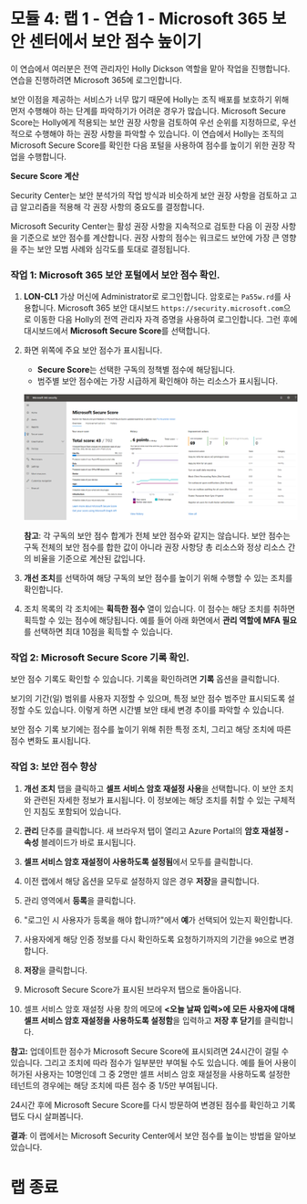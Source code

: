 ﻿# 모듈 4: 랩 1 - 연습 1 - Microsoft 365 보안 센터에서 보안 점수 높이기

이 연습에서 여러분은 전역 관리자인 Holly Dickson 역할을 맡아 작업을 진행합니다. 연습을 진행하려면 Microsoft 365에 로그인합니다.

보안 이점을 제공하는 서비스가 너무 많기 때문에 Holly는 조직 배포를 보호하기 위해 먼저 수행해야 하는 단계를 파악하기가 어려운 경우가 많습니다. Microsoft Secure Score는 Holly에게 적용되는 보안 권장 사항을 검토하여 우선 순위를 지정하므로, 우선적으로 수행해야 하는 권장 사항을 파악할 수 있습니다. 이 연습에서 Holly는 조직의 Microsoft Secure Score를 확인한 다음 포털을 사용하여 점수를 높이기 위한 권장 작업을 수행합니다.

**Secure Score 계산**

Security Center는 보안 분석가의 작업 방식과 비슷하게 보안 권장 사항을 검토하고 고급 알고리즘을 적용해 각 권장 사항의 중요도를 결정합니다.

Microsoft Security Center는 활성 권장 사항을 지속적으로 검토한 다음 이 권장 사항을 기준으로 보안 점수를 계산합니다. 권장 사항의 점수는 워크로드 보안에 가장 큰 영향을 주는 보안 모범 사례와 심각도를 토대로 결정됩니다.


### 작업 1: Microsoft 365 보안 포털에서 보안 점수 확인.

1.  **LON-CL1** 가상 머신에 Administrator로 로그인합니다. 암호로는 `Pa55w.rd`를 사용합니다.  Microsoft 365 보안 대시보드 `https://security.microsoft.com`으로 이동한 다음 Holly의 전역 관리자 자격 증명을 사용하여 로그인합니다. 그런 후에 대시보드에서 **Microsoft Secure Score**를 선택합니다.

2.  화면 위쪽에 주요 보안 점수가 표시됩니다.

       - **Secure Score**는 선택한 구독의 정책별 점수에 해당됩니다.
       - 범주별 보안 점수에는 가장 시급하게 확인해야 하는 리소스가 표시됩니다.
 
       ![스크린샷](../Media/SecureScore.png)

    
      **참고**: 각 구독의 보안 점수 합계가 전체 보안 점수와 같지는 않습니다. 보안 점수는 구독 전체의 보안 점수를 합한 값이 아니라 권장 사항당 총 리소스와 정상 리소스 간의 비율을 기준으로 계산된 값입니다. 


3.  **개선 조치**를 선택하여 해당 구독의 보안 점수를 높이기 위해 수행할 수 있는 조치를 확인합니다.

4.  조치 목록의 각 조치에는 **획득한 점수** 열이 있습니다. 이 점수는 해당 조치를 취하면 획득할 수 있는 점수에 해당됩니다. 예를 들어 아래 화면에서 **관리 역할에 MFA 필요**를 선택하면 최대 10점을 획득할 수 있습니다.


### 작업 2: Microsoft Secure Score 기록 확인.


보안 점수 기록도 확인할 수 있습니다. 기록을 확인하려면 **기록** 옵션을 클릭합니다.  

보기의 기간(일) 범위를 사용자 지정할 수 있으며, 특정 보안 점수 범주만 표시되도록 설정할 수도 있습니다.  이렇게 하면 시간별 보안 태세 변경 추이를 파악할 수 있습니다.

보안 점수 기록 보기에는 점수를 높이기 위해 취한 특정 조치, 그리고 해당 조치에 따른 점수 변화도 표시됩니다.

### 작업 3: 보안 점수 향상

1.  **개선 조치** 탭을 클릭하고 **셀프 서비스 암호 재설정 사용**을 선택합니다. 이 보안 조치와 관련된 자세한 정보가 표시됩니다. 이 정보에는 해당 조치를 취할 수 있는 구체적인 지침도 포함되어 있습니다.

2.  **관리** 단추를 클릭합니다.  새 브라우저 탭이 열리고 Azure Portal의 **암호 재설정 - 속성** 블레이드가 바로 표시됩니다.
  
3.  **셀프 서비스 암호 재설정이 사용하도록 설정됨**에서 모두를 클릭합니다. 

4.  이전 랩에서 해당 옵션을 모두로 설정하지 않은 경우 **저장**을 클릭합니다.

5.  관리 영역에서 **등록**을 클릭합니다.

6.  "로그인 시 사용자가 등록을 해야 합니까?"에서 **예**가 선택되어 있는지 확인합니다.
 
7.  사용자에게 해당 인증 정보를 다시 확인하도록 요청하기까지의 기간을 `90`으로 변경합니다.

8.  **저장**을 클릭합니다.

9.  Microsoft Secure Score가 표시된 브라우저 탭으로 돌아옵니다.

10. 셀프 서비스 암호 재설정 사용 창의 메모에 **<오늘 날짜 입력>에 모든 사용자에 대해 셀프 서비스 암호 재설정을 사용하도록 설정함**을 입력하고 **저장 후 닫기**를 클릭합니다.

**참고:**  업데이트한 점수가 Microsoft Secure Score에 표시되려면 24시간이 걸릴 수 있습니다.  그리고 조치에 따라 점수가 일부분만 부여될 수도 있습니다.  예를 들어 사용이 허가된 사용자는 10명인데 그 중 2명만 셀프 서비스 암호 재설정을 사용하도록 설정한 테넌트의 경우에는 해당 조치에 따른 점수 중 1/5만 부여됩니다.

24시간 후에 Microsoft Secure Score를 다시 방문하여 변경된 점수를 확인하고 기록 탭도 다시 살펴봅니다.

**결과**: 이 랩에서는 Microsoft Security Center에서 보안 점수를 높이는 방법을 알아보았습니다.


# 랩 종료 
